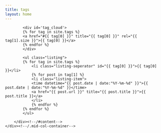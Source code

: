 ```yaml
---
title: tags
layout: home
---
```


<div class="mid-col">
    <div class="mid-col-container">
        <div id="content" class="inner">

			<div id='tag_cloud'>
			{% for tag in site.tags %}
			<a href="#{{ tag[0] }}" title="{{ tag[0] }}" rel="{{ tag[1].size }}">{{ tag[0] }}</a>
			{% endfor %}
			</div>

			<ul class="listing">
			{% for tag in site.tags %}
				<li class="listing-seperator" id="{{ tag[0] }}">{{ tag[0] }}</li>
				{% for post in tag[1] %}
				<li class="listing-item">
				<time datetime="{{ post.date | date:"%Y-%m-%d" }}">{{ post.date | date:"%Y-%m-%d" }}</time>
				<a href="{{ post.url }}" title="{{ post.title }}">{{ post.title }}</a>
				</li>
				{% endfor %}
			{% endfor %}
			</ul>

		</div><!--/#content-->
    </div><!--/.mid-col-container-->
</div><!--/.mid-col-->


<script src="../js/jquery.tagcloud.js" type="text/javascript" charset="utf-8"></script> 
<script language="javascript">
$.fn.tagcloud.defaults = {
    size: {start: 1, end: 1, unit: 'em'},
      color: {start: '#a9d0f5', end: '#ff3333'}
};

$(function () {
    $('#tag_cloud a').tagcloud();
});
</script>